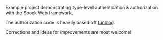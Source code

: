 Example project demonstrating type-level authentication & authorization with the
Spock Web framework.

The authorization code is heavily based off
[funblog](https://github.com/agrafix/funblog/).

Corrections and ideas for improvements are most welcome!
